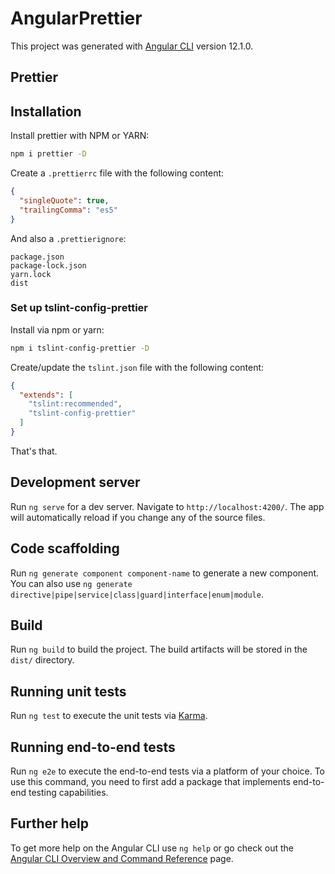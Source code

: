 # AngularPrettier

This project was generated with [Angular CLI](https://github.com/angular/angular-cli) version 12.1.0.

## Prettier

## Installation

Install prettier with NPM or YARN:

```bash
npm i prettier -D
```

Create a `.prettierrc` file with the following content:

```json
{
  "singleQuote": true,
  "trailingComma": "es5"
}
```

And also a `.prettierignore`:

```
package.json
package-lock.json
yarn.lock
dist
```

### Set up tslint-config-prettier

Install via npm or yarn:

```bash
npm i tslint-config-prettier -D
```

Create/update the `tslint.json` file with the following content:

```json
{
  "extends": [
    "tslint:recommended",
    "tslint-config-prettier"
  ]
}
```

That's that.

## Development server

Run `ng serve` for a dev server. Navigate to `http://localhost:4200/`. The app will automatically reload if you change any of the source files.

## Code scaffolding

Run `ng generate component component-name` to generate a new component. You can also use `ng generate directive|pipe|service|class|guard|interface|enum|module`.

## Build

Run `ng build` to build the project. The build artifacts will be stored in the `dist/` directory.

## Running unit tests

Run `ng test` to execute the unit tests via [Karma](https://karma-runner.github.io).

## Running end-to-end tests

Run `ng e2e` to execute the end-to-end tests via a platform of your choice. To use this command, you need to first add a package that implements end-to-end testing capabilities.

## Further help

To get more help on the Angular CLI use `ng help` or go check out the [Angular CLI Overview and Command Reference](https://angular.io/cli) page.
